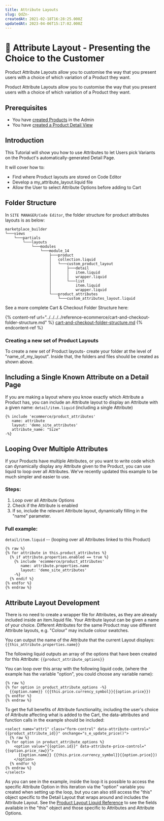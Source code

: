 ```yaml
---
title: Attribute Layouts
slug: QdZn-
createdAt: 2021-02-18T16:28:25.000Z
updatedAt: 2023-04-06T15:17:02.000Z
---
```


# 🔹 Attribute Layout - Presenting the Choice to the Customer

Product Attribute Layouts allow you to customise the way that you present users with a choice of which variation of a Product they want.

Product Attribute Layouts allow you to customise the way that you present users with a choice of which variation of a Product they want.

## Prerequisites

* You have [created Products](https://help.siteglide.com/article/196-products-introduction) in the Admin
* You have [created a Product Detail View](https://developers.siteglide.com/detail-layouts)

## Introduction

This Tutorial will show you how to use Attributes to let Users pick Variants on the Product's automatically-generated Detail Page.

It will cover how to:

* Find where Product layouts are stored on Code Editor
* Develop a my\_attribute\_layout.liquid file
* Allow the User to select Attribute Options before adding to Cart

## Folder Structure

In `SITE MANAGER/Code Editor`, the folder structure for product attributes layouts is as below:

```
marketplace_builder
└───views
    └───partials
        └───layouts
            └───modules
                └───module_14
                    ├───product
                    │   collection.liquid
                    │   └───custom_product_layout
                    │       ├───detail
                    │       │   item.liquid
                    │       │   wrapper.liquid
                    │       └───list
                    │           item.liquid
                    │           wrapper.liquid
                    └───product_attributes
                        └───custom_attributes_layout.liquid
```

See a more complete Cart & Checkout Folder Structure here:

{% content-ref url="../../../../reference-ecommerce/cart-and-checkout-folder-structure.md" %}
[cart-and-checkout-folder-structure.md](../../../../reference-ecommerce/cart-and-checkout-folder-structure.md)
{% endcontent-ref %}

### Creating a new set of Product Layouts

To create a new set of Product layouts- create your folder at the level of "name\_of\_my\_layout". Inside that, the folders and files should be created as shown above.

## Including a Single Known Attribute on a Detail Page

If you are making a layout where you know exactly which Attribute a Product has, you can include an Attribute layout to display an Attribute with a given name: `detail/item.liquid` (including a single Attribute)

```liquid
{% include 'ecommerce/product_attributes'
   name: attribute
   layout: 'demo_site_attributes'
   attribute_name: "Size" 
-%}

```

## Looping Over Multiple Attributes

If your Products have multiple Attributes, or you want to write code which can dynamically display any Attribute given to the Product, you can use liquid to loop over all Attributes. We've recently updated this example to be much simpler and easier to use.

### Steps:

1. Loop over all Attribute Options
2. Check if the Attribute is enabled
3. If so, include the relevant Attribute layout, dynamically filling in the "name" parameter.

### Full example:

`detail/item.liquid` -- (looping over all Attributes linked to this Product)

```liquid
{% raw %}
{% for attribute in this.product_attributes %}
  {% if attribute.properties.enabled == true %}
    {% include 'ecommerce/product_attributes'
       name: attribute.properties.name
       layout: 'demo_site_attributes' 
    -%} 
  {% endif %}
{% endfor %}
{% endraw %}

```

## Attribute Layout Development

There is no need to create a wrapper file for Attributes, as they are already included inside an item.liquid file. Your Attribute layout can be given a name of your choice. Different Attributes for the same Product may use different Attribute layouts, e.g. "Colour" may include colour swatches.

You can output the name of the Attribute that the current Layout displays: `{{this_attribute.properties.name}}`

The following liquid outputs an array of the options that have been created for this Attribute: `{{product_attribute_options}}`

You can loop over this array with the following liquid code, (where the example has the variable "option", you could choose any variable name):

```liquid
{% raw %}
{% for option in product_attribute_options -%}
  {{option.name}} ({{this.price.currency_symbol}}{{option.price}})
{% endfor %}
{% endraw %}

```

To get the full benefits of Attribute functionality, including the user's choice of Attribute affecting what is added to the Cart, the data-attributes and function calls in the example should be included:

```liquid
<select name="attr1" class="form-control" data-attribute-control="{{product_attribute_id}}" onchange="s_e_update_price()">
  {% raw %}
{% for option in product_attribute_options %}
    <option value="{{option.id}}" data-attribute-price-control="{{option.price_raw}}">
      {{option.name}} {{this.price.currency_symbol}}{{option.price}})
    </option>
  {% endfor %}
{% endraw %}
</select>
```

As you can see in the example, inside the loop it is possible to access the specific Attribute Option in this iteration via the "option" variable you created when setting up the loop, but you can also still access the "this" object specific to the Detail Layout that wraps around and includes the Attribute Layout. See the [Product Layout Liquid Reference](https://developers.siteglide.com/liquid-reference-for-product-and-attribute-layouts) to see the fields available in the "this" object and those specific to Attributes and Attribute Options.
